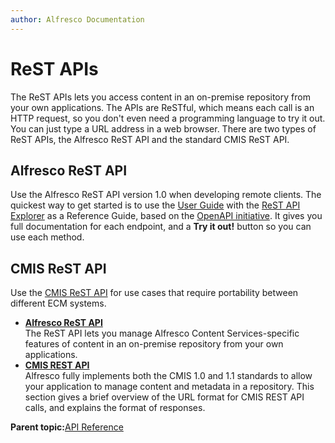 ```yaml
---
author: Alfresco Documentation
---
```


# ReST APIs

The ReST APIs lets you access content in an on-premise repository from your own applications. The APIs are ReSTful, which means each call is an HTTP request, so you don't even need a programming language to try it out. You can just type a URL address in a web browser. There are two types of ReST APIs, the Alfresco ReST API and the standard CMIS ReST API.

## Alfresco ReST API

Use the Alfresco ReST API version 1.0 when developing remote clients. The quickest way to get started is to use the [User Guide](../../../concepts/dev-api-by-language-alf-rest.md) with the [ReST API Explorer](../concepts/pra-rest-api-explorer.md) as a Reference Guide, based on the [OpenAPI initiative](https://openapis.org/). It gives you full documentation for each endpoint, and a **Try it out!** button so you can use each method.

## CMIS ReST API

Use the [CMIS ReST API](cmis-welcome.md) for use cases that require portability between different ECM systems.

-   **[Alfresco ReST API](../../../pra/1/topics/pra-welcome-aara.md)**  
The ReST API lets you manage Alfresco Content Services-specific features of content in an on-premise repository from your own applications.
-   **[CMIS REST API](../../../pra/1/topics/cmis-welcome.md)**  
Alfresco fully implements both the CMIS 1.0 and 1.1 standards to allow your application to manage content and metadata in a repository. This section gives a brief overview of the URL format for CMIS REST API calls, and explains the format of responses.

**Parent topic:**[API Reference](../../../concepts/dev-reference-guide.md)

